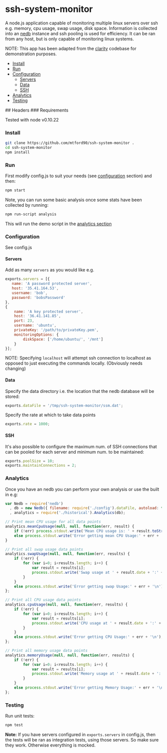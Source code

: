 ssh-system-monitor
==================

A node.js application capable of monitoring multiple linux servers over ssh e.g. memory, cpu usage, swap usage, disk space. Information is collected into an [nedb](https://github.com/louischatriot/nedb) instance and ssh pooling is used for efficiency. It can be ran from any host, but is only capable of monitoring linux systems. 

NOTE: This app has been adapted from the [clarity](https://github.com/mtford90/clarity) codebase for demonstration purposes.



* [Install](#install)  
* [Run](#run)
* [Configuration](#configuration)  
    * [Servers](#servers)
    * [Data](#data)
    * [SSH](#ssh)
* [Analytics](#analytics)
* [Testing](#testing)

<a name="headers"/>
## Headers
### Requirements

Tested with node v0.10.22

### Install

```bash
git clone https://github.com/mtford90/ssh-system-monitor .
cd ssh-system-monitor
npm install
```

### Run

First modify config.js to suit your needs (see [configuration](#configuration) section) and then:

```bash
npm start
```

Note, you can run some basic analysis once some stats have been collected by running:

```bash
npm run-script analysis
```

This will run the demo script in the [analytics section](#analytics)

### Configuration

See config.js

#### Servers

Add as many `servers` as you would like e.g.

```javascript
exports.servers = [{
   name: 'A password protected server',
   host: '35.41.164.53',
   username: 'bob',
   password: 'bobsPassword'
},
{
    name: 'A key protected server',
    host: '36.41.141.85',
    port: 23,
    username: 'ubuntu',
    privateKey: '/path/to/privateKey.pem',
    monitoringOptions: {
        diskSpace: ['/home/ubuntu/', '/mnt']
    }
}];
```

NOTE: Specifying `localhost` will attempt ssh connection to localhost as opposed to just executing the commands locally. (Obviously needs changing)

#### Data

Specify the data directory i.e. the location that the nedb database will be stored:

```javascript
exports.dataFile = '/tmp/ssh-system-monitor/ssm.dat';
```

Specify the rate at which to take data points

```javascript
exports.rate = 1000;
```

#### SSH

It's also possible to configure the maximum num. of SSH connections that can be pooled for each server and minimum num. to be maintained:

```javascript
exports.poolSize = 10;
exports.maintainConnections = 2;
```

### Analytics

Once you have an nedb you can perform your own analysis or use the built in e.g:

```javascript
var Nedb = require('nedb')
  , db = new Nedb({ filename: require('./config').dataFile, autoload: true });
  , analytics = require('./historical').Analytics(db);

// Print mean CPU usage for all data points
analytics.meanCpuUsage(null, null, function(err, result) {
    if (!err) process.stdout.write('Mean CPU usage is: ' + result.toString() + '\n');
    else process.stdout.write('Error getting mean CPU Usage:' + err + '\n');
}

// Print all swap usage data points
analytics.swapUsage(null, null, function(err, results) {
    if (!err) {
        for (var i=0; i<results.length; i++) {
            var result = results[i];
            process.stdout.write('Swap usage at ' + result.date + ':' + result.value.toString() + '\n')
        }
    }
    else process.stdout.write('Error getting swap Usage:' + err + '\n');
};

// Print all CPU usage data points
analytics.cpuUsage(null, null, function(err, results) {
    if (!err) {
        for (var i=0; i<results.length; i++) {
            var result = results[i];
            process.stdout.write('CPU usage at ' + result.date + ':' + result.value.toString() + '\n')
        }
    }
    else process.stdout.write('Error getting CPU Usage:' + err + '\n');
};

// Print all memory usage data points
analytics.memoryUsage(null, null, function(err, results) {
    if (!err) {
        for (var i=0; i<results.length; i++) {
            var result = results[i];
            process.stdout.write('Memory usage at ' + result.date + ':' + result.value.toString() + '\n')
        }
    }
    else process.stdout.write('Error getting Memory Usage:' + err + '\n');
};

```

### Testing

Run unit tests:

```bash
npm test
```

**Note:** If you have servers configured in `exports.servers` in config.js, then the tests will be ran as integration tests, using those servers. So make sure they work. Otherwise everything is mocked.
